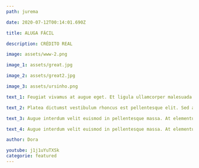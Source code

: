 ```yaml
---
path: jurema

date: 2020-07-12T00:14:01.690Z

title: ALUGA FÁCIL

description: CRÉDITO REAL

image: assets/www-2.png

image_1: assets/great.jpg

image_2: assets/great2.jpg

image_3: assets/ursinho.png

text_1: Feugiat vivamus at augue eget. Et ligula ullamcorper malesuada proin. Fusce ut placerat orci nulla pellentesque dignissim enim. Elementum eu facilisis sed odio. Purus in massa tempor nec feugiat nisl pretium fusce id. Placerat vestibulum lectus mauris ultrices. Hendrerit gravida rutrum quisque non. Quam quisque id diam vel quam elementum. Eu feugiat pretium nibh ipsum consequat nisl vel pretium. Lectus magna fringilla urna porttitor rhoncus dolor purus non enim. Molestie at elementum eu facilisis sed odio morbi quis. Orci phasellus egestas tellus rutrum tellus pellentesque eu tincidunt. Neque laoreet suspendisse interdum consectetur libero id. Lacinia at quis risus sed vulputate odio ut. Dui nunc mattis enim ut tellus elementum sagittis vitae et. Eu feugiat pretium nibh ipsum consequat nisl vel pretium lectus. Semper eget duis at tellus at urna condimentum mattis pellentesque.

text_2: Platea dictumst vestibulum rhoncus est pellentesque elit. Sed arcu non odio euismod lacinia at quis. In ante metus dictum at tempor. Sit amet purus gravida quis blandit turpis cursus in. Est placerat in egestas erat imperdiet. Nunc sed blandit libero volutpat. Diam volutpat commodo sed egestas egestas fringilla phasellus. Nullam ac tortor vitae purus faucibus ornare. Eu augue ut lectus arcu bibendum at varius. Tellus mauris a diam maecenas.

text_3: Augue interdum velit euismod in pellentesque massa. At elementum eu facilisis sed odio morbi quis commodo. Urna porttitor rhoncus dolor purus non enim praesent elementum. Arcu cursus euismod quis viverra nibh. Lectus urna duis convallis convallis tellus id interdum velit laoreet. Vitae proin sagittis nisl rhoncus mattis rhoncus. Volutpat lacus laoreet non curabitur gravida arcu. Mauris rhoncus aenean vel elit scelerisque mauris. Scelerisque viverra mauris in aliquam sem. Enim sit amet venenatis urna. Volutpat consequat mauris nunc congue nisi vitae. Fermentum dui faucibus in ornare quam viverra orci sagittis. Arcu cursus vitae congue mauris rhoncus aenean vel. Metus vulputate eu scelerisque felis imperdiet proin fermentum. Arcu cursus vitae congue mauris rhoncus.

text_4: Augue interdum velit euismod in pellentesque massa. At elementum eu facilisis sed odio morbi quis commodo. Urna porttitor rhoncus dolor purus non enim praesent elementum. Arcu cursus euismod quis viverra nibh. Lectus urna duis convallis convallis tellus id interdum velit laoreet. Vitae proin sagittis nisl rhoncus mattis rhoncus. Volutpat lacus laoreet non curabitur gravida arcu. Mauris rhoncus aenean vel elit scelerisque mauris. Scelerisque viverra mauris in aliquam sem. Enim sit amet venenatis urna. Volutpat consequat mauris nunc congue nisi vitae. Fermentum dui faucibus in ornare quam viverra orci sagittis. Arcu cursus vitae congue mauris rhoncus aenean vel. Metus vulputate eu scelerisque felis imperdiet proin fermentum. Arcu cursus vitae congue mauris rhoncus.

author: Dora

youtube: j1j1uYuTXSk
categorie: featured
---
```

